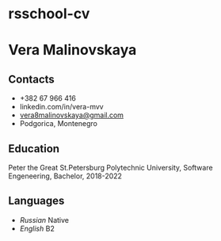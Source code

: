 # rsschool-cv

# Vera Malinovskaya

## Contacts
* +382 67 966 416
* linkedin.com/in/vera-mvv
* vera8malinovskaya@gmail.com
* Podgorica, Montenegro

## Education
Peter the Great St.Petersburg Polytechnic University, Software Engeneering, Bachelor, 2018-2022

## Languages
* *Russian* Native
* *English* B2
